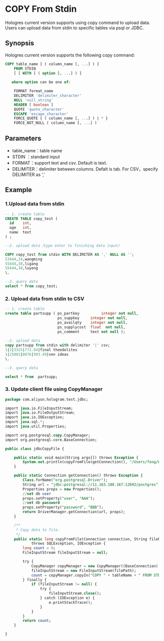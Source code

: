 # COPY From Stdin

Hologres current version supports using copy command to upload data. Users can upload data from stdin to specific tables via psql or JDBC.


## Synopsis

Hologres current version supports the following copy command:

```sql
COPY table_name [ ( column_name [, ...] ) ]
    FROM STDIN
    [ [ WITH ] ( option [, ...] ) ]
   
   where option can be one of:

    FORMAT format_name
    DELIMITER 'delimiter_character'
    NULL 'null_string'
    HEADER [ boolean ]
    QUOTE 'quote_character'
    ESCAPE 'escape_character'
    FORCE_QUOTE { ( column_name [, ...] ) | * }
    FORCE_NOT_NULL ( column_name [, ...] )
```


## Parameters

- table_name：table name
- STDIN ：standard input
- FORMAT：support text and csv. Default is text.
- DELIMITER：delimiter between columns. Defalt is tab. For CSV，specify DELIMITER as ','

## Example

### 1.Upload data from stdin

```sql
-- 1. create table
CREATE TABLE copy_test (
  id    int,
  age   int,
  name  text
) ;

--2. upload data（type enter to finishing data input）

COPY copy_test from stdin WITH DELIMITER AS ',' NULL AS '';
53444,24,wangming
55444,38,ligang
55444,38,luyong
\.

--3. query data
select * from copy_test;
```

### 2. Upload data from stdin to CSV

```sql
-- 1. create table
create table partsupp ( ps_partkey          integer not null,
                        ps_suppkey     integer not null,
                        ps_availqty    integer not null,     
                        ps_supplycost  float  not null,
                        ps_comment     text not null );
                                                                                                       
--2. upload data
copy partsupp from stdin with delimiter '|' csv;  
1|2|3325|771.64|final theodolites 
1|25002|8076|993.49|ven ideas
\.

--3. query data

select * from  partsupp;
```

### 3. Update client file using CopyManager

```sql
package com.aliyun.hologram.test.jdbc;

import java.io.FileInputStream;
import java.io.FileOutputStream;
import java.io.IOException;
import java.sql.*;
import java.util.Properties;

import org.postgresql.copy.CopyManager;
import org.postgresql.core.BaseConnection;

public class jdbcCopyFile {

	public static void main(String args[]) throws Exception {
		System.out.println(copyFromFile(getConnection(), "/Users/feng/Workspace/region.tbl", "region"));
	}

	public static Connection getConnection() throws Exception {
		Class.forName("org.postgresql.Driver");
		String url = "jdbc:postgresql://11.163.188.167:12692/postgres";
		Properties props = new Properties();
		//set db user
		props.setProperty("user", "AAA");
		//set db password
		props.setProperty("password", "BBB");
		return DriverManager.getConnection(url, props);
	}

	/**
	 * Copy data to file.
	 */
	public static long copyFromFile(Connection connection, String filePath, String tableName)
			throws SQLException, IOException {
		long count = 0;
		FileInputStream fileInputStream = null;

		try {
			CopyManager copyManager = new CopyManager((BaseConnection) connection);
			fileInputStream = new FileInputStream(filePath);
			count = copyManager.copyIn("COPY " + tableName + " FROM STDIN delimiter '|' csv", fileInputStream);
		} finally {
			if (fileInputStream != null) {
				try {
					fileInputStream.close();
				} catch (IOException e) {
					e.printStackTrace();
				}
			}
		}
		return count;
	}

}
```